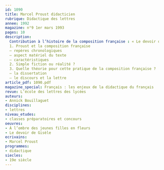 ```yaml
---
id: 1090
title: Marcel Proust didacticien
rubrique: Didactique des lettres
annee: 1992
magazine: n°9 1er mars 1993
pages: 10
description: 
  Contribution à l’histoire de la composition française : « Le devoir de Gisèle » dans « À l’ombre des jeunes filles en fleurs »…
  1. Proust et la composition française
  – repères chronologiques
  – aspect matériel du texte
  – caractéristiques
  2. Simple fiction ou réalité ?
  3. Quelle théorie pour cette pratique de la composition française ?
  – la dissertation
  – le discours et la lettre
article_pdf: 1090.pdf
magazine_special: Français : les enjeux de la didactique du français
revue: L’école des lettres des lycées
auteurs:
- Annick Bouillaguet
disciplines:
- lettres
niveau_etudes:
- classes préparatoires et concours
oeuvres:
- À l’ombre des jeunes filles en fleurs
- Le devoir de Gisèle
ecrivains:
- Marcel Proust
programmes:
- didactique
siecles:
- 19e siècle
---
```

